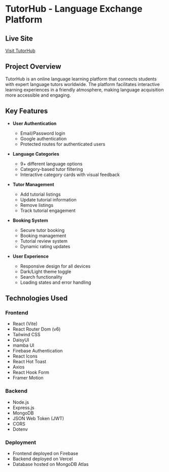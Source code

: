 # TutorHub - Language Exchange Platform

## Live Site
[Visit TutorHub](your-live-url-here)

## Project Overview
TutorHub is an online language learning platform that connects students with expert language tutors worldwide. The platform facilitates interactive learning experiences in a friendly atmosphere, making language acquisition more accessible and engaging.

## Key Features
- **User Authentication**
  - Email/Password login
  - Google authentication
  - Protected routes for authenticated users

- **Language Categories**
  - 9+ different language options
  - Category-based tutor filtering
  - Interactive category cards with visual feedback

- **Tutor Management**
  - Add tutorial listings
  - Update tutorial information
  - Remove listings
  - Track tutorial engagement

- **Booking System**
  - Secure tutor booking
  - Booking management
  - Tutorial review system
  - Dynamic rating updates

- **User Experience**
  - Responsive design for all devices
  - Dark/Light theme toggle
  - Search functionality
  - Loading states and error handling

## Technologies Used

### Frontend
- React (Vite)
- React Router Dom (v6)
- Tailwind CSS
- DaisyUI
- mamba UI
- Firebase Authentication
- React Icons
- React Hot Toast
- Axios
- React Hook Form
- Framer Motion

### Backend
- Node.js
- Express.js
- MongoDB
- JSON Web Token (JWT)
- CORS
- Dotenv

### Deployment
- Frontend deployed on Firebase
- Backend deployed on Vercel
- Database hosted on MongoDB Atlas
